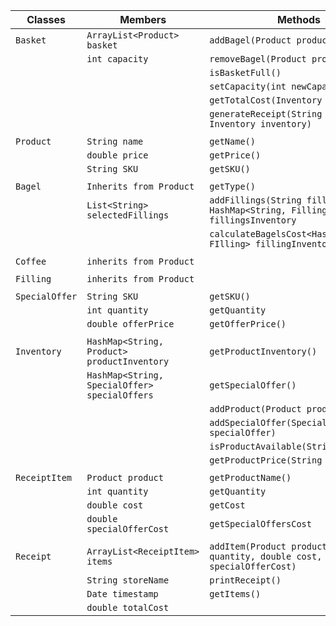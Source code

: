 
| Classes        | Members                                       | Methods                                                                        |
|----------------|-----------------------------------------------|--------------------------------------------------------------------------------|
| `Basket`       | `ArrayList<Product> basket`                   | `addBagel(Product product)`                                                    |
|                | `int capacity`                                | `removeBagel(Product product)`                                                 |
|                |                                               | `isBasketFull()`                                                               |
|                |                                               | `setCapacity(int newCapacity)`                                                 |
|                |                                               | `getTotalCost(Inventory inventory)`                                            |
|                |                                               | `generateReceipt(String storeName, Inventory inventory)`                       |
|                |                                               |                                                                                |
| `Product`      | `String name`                                 | `getName()`                                                                    |
|                | `double price`                                | `getPrice()`                                                                   |
|                | `String SKU`                                  | `getSKU()`                                                                     |
|                |                                               |                                                                                |
| `Bagel`        | `Inherits from Product`                       | `getType()`                                                                    |
|                | `List<String> selectedFillings`               | `addFillings(String filling, HashMap<String, Filling> fillingsInventory`       |
|                |                                               | `calculateBagelsCost<HashMap<String, FIlling> fillingInventory`                |
|                |                                               |                                                                                |
| `Coffee`       | `inherits from Product`                       |                                                                                |
|                |                                               |                                                                                |
| `Filling`      | `inherits from Product`                       |                                                                                |
|                |                                               |                                                                                |
| `SpecialOffer` | `String SKU`                                  | `getSKU()`                                                                     |
|                | `int quantity`                                | `getQuantity`                                                                  |
|                | `double offerPrice`                           | `getOfferPrice()`                                                              |
|                |                                               |                                                                                |
| `Inventory`    | `HashMap<String, Product> productInventory`   | `getProductInventory()`                                                        |
|                | `HashMap<String, SpecialOffer> specialOffers` | `getSpecialOffer()`                                                            |
|                |                                               | `addProduct(Product product)`                                                  |
|                |                                               | `addSpecialOffer(SpecialOffer specialOffer)`                                   |
|                |                                               | `isProductAvailable(String SKU)`                                               |
|                |                                               | `getProductPrice(String SKU)`                                                  |
|                |                                               |                                                                                |
| `ReceiptItem`  | `Product product`                             | `getProductName()`                                                             |
|                | `int quantity`                                | `getQuantity`                                                                  |
|                | `double cost`                                 | `getCost`                                                                      |
|                | `double specialOfferCost`                     | `getSpecialOffersCost`                                                         |
|                |                                               |                                                                                |
| `Receipt`      | `ArrayList<ReceiptItem> items`                | `addItem(Product product, int quantity, double cost, double specialOfferCost)` |
|                | `String storeName`                            | `printReceipt()`                                                               |
|                | `Date timestamp`                              | `getItems()`                                                                   |
|                | `double totalCost`                            |                                                                                |

